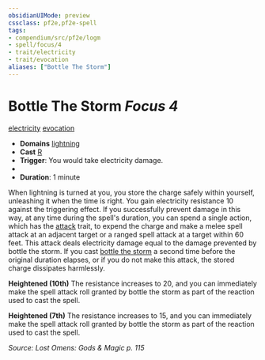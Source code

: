 ```yaml
---
obsidianUIMode: preview
cssclass: pf2e,pf2e-spell
tags:
- compendium/src/pf2e/logm
- spell/focus/4
- trait/electricity
- trait/evocation
aliases: ["Bottle The Storm"]
---
```

# Bottle The Storm *Focus 4*   
[electricity](electricity.md "Electricity Energy & Element Trait")  [evocation](evocation.md "Evocation School Trait")  

- **Domains** [lightning](Reference/Compendium/Setting/domains.md#Lightning)
- **Cast** [R](chapter-9-playing-the-game.md#Actions "Reaction") 
- **Trigger**: You would take electricity damage.
- 
- **Duration**: 1 minute

When lightning is turned at you, you store the charge safely within yourself, unleashing it when the time is right. You gain electricity resistance 10 against the triggering effect. If you successfully prevent damage in this way, at any time during the spell's duration, you can spend a single action, which has the [attack](attack.md "Attack Combat Trait") trait, to expend the charge and make a melee spell attack at an adjacent target or a ranged spell attack at a target within 60 feet. This attack deals electricity damage equal to the damage prevented by bottle the storm. If you cast [bottle the storm](bottle-the-storm-logm.md) a second time before the original duration elapses, or if you do not make this attack, the stored charge dissipates harmlessly.

**Heightened (10th)** The resistance increases to 20, and you can immediately make the spell attack roll granted by bottle the storm as part of the reaction used to cast the spell.

**Heightened (7th)** The resistance increases to 15, and you can immediately make the spell attack roll granted by bottle the storm as part of the reaction used to cast the spell.

*Source: Lost Omens: Gods & Magic p. 115*